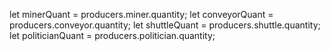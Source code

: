 let minerQuant = producers.miner.quantity;
let conveyorQuant = producers.conveyor.quantity;
let shuttleQuant = producers.shuttle.quantity;
let politicianQuant = producers.politician.quantity;


